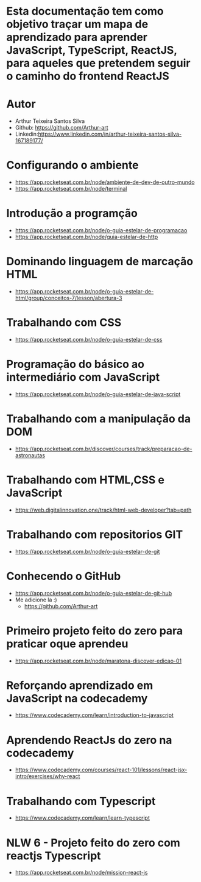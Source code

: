 # Esta documentação tem como objetivo traçar um mapa de aprendizado para aprender JavaScript, TypeScript, ReactJS, para aqueles que pretendem seguir o caminho do frontend ReactJS

# Autor 
- Arthur Teixeira Santos Silva
- Github: https://github.com/Arthur-art
- Linkedin:https://www.linkedin.com/in/arthur-teixeira-santos-silva-167189177/


# Configurando o ambiente 
- https://app.rocketseat.com.br/node/ambiente-de-dev-de-outro-mundo
- https://app.rocketseat.com.br/node/terminal

# Introdução a programção
- https://app.rocketseat.com.br/node/o-guia-estelar-de-programacao
- https://app.rocketseat.com.br/node/guia-estelar-de-http

# Dominando linguagem de marcação HTML
- https://app.rocketseat.com.br/node/o-guia-estelar-de-html/group/conceitos-7/lesson/abertura-3

# Trabalhando com CSS
- https://app.rocketseat.com.br/node/o-guia-estelar-de-css

# Programação do básico ao intermediário com JavaScript
- https://app.rocketseat.com.br/node/o-guia-estelar-de-java-script

# Trabalhando com a manipulação da DOM
- https://app.rocketseat.com.br/discover/courses/track/preparacao-de-astronautas

# Trabalhando com HTML,CSS e JavaScript
- https://web.digitalinnovation.one/track/html-web-developer?tab=path

# Trabalhando com repositorios GIT
- https://app.rocketseat.com.br/node/o-guia-estelar-de-git

# Conhecendo o GitHub
- https://app.rocketseat.com.br/node/o-guia-estelar-de-git-hub
- Me adicione la :)
	- https://github.com/Arthur-art

# Primeiro projeto feito do zero para praticar oque aprendeu
- https://app.rocketseat.com.br/node/maratona-discover-edicao-01

# Reforçando aprendizado em JavaScript na codecademy
- https://www.codecademy.com/learn/introduction-to-javascript

# Aprendendo ReactJs do zero na codecademy
- https://www.codecademy.com/courses/react-101/lessons/react-jsx-intro/exercises/why-react

# Trabalhando com Typescript
- https://www.codecademy.com/learn/learn-typescript

# NLW 6 - Projeto feito do zero com reactjs Typescript
- https://app.rocketseat.com.br/node/mission-react-js
